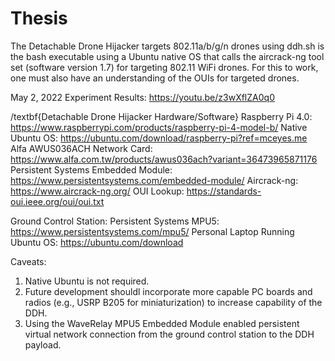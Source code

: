 # Thesis

The Detachable Drone Hijacker targets 802.11a/b/g/n drones using 
ddh.sh is the bash executable using a Ubuntu native OS that calls the aircrack-ng tool set (software version 1.7) for targeting 802.11 WiFi drones. For this to work, one must also have an understanding of the OUIs for targeted drones.

May 2, 2022 Experiment Results: https://youtu.be/z3wXflZA0q0

/textbf{Detachable Drone Hijacker Hardware/Software}
Raspberry Pi 4.0: https://www.raspberrypi.com/products/raspberry-pi-4-model-b/
  Native Ubuntu OS: https://ubuntu.com/download/raspberry-pi?ref=mceyes.me
Alfa AWUS036ACH Network Card: https://www.alfa.com.tw/products/awus036ach?variant=36473965871176
Persistent Systems Embedded Module: https://www.persistentsystems.com/embedded-module/
Aircrack-ng: https://www.aircrack-ng.org/
OUI Lookup: https://standards-oui.ieee.org/oui/oui.txt

Ground Control Station:
Persistent Systems MPU5: https://www.persistentsystems.com/mpu5/
Personal Laptop Running Ubuntu OS: https://ubuntu.com/download

Caveats:
1. Native Ubuntu is not required.
2. Future development shouldl incorporate more capable PC boards and radios (e.g., USRP B205 for miniaturization) to increase capability of the DDH.
3. Using the WaveRelay MPU5 Embedded Module enabled persistent virtual network connection from the ground control station to the DDH payload.
